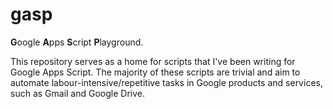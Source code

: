 # gasp

**G**oogle **A**pps **S**cript **P**layground.

This repository serves as a home for scripts that I've been writing for Google
Apps Script. The majority of these scripts are trivial and aim to automate
labour-intensive/repetitive tasks in Google products and services, such as
Gmail and Google Drive.
